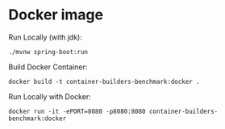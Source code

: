 # Docker image

Run Locally (with jdk):
```
./mvnw spring-boot:run
```

Build Docker Container:
```
docker build -t container-builders-benchmark:docker .
```

Run Locally with Docker:
```
docker run -it -ePORT=8080 -p8080:8080 container-builders-benchmark:docker
```
